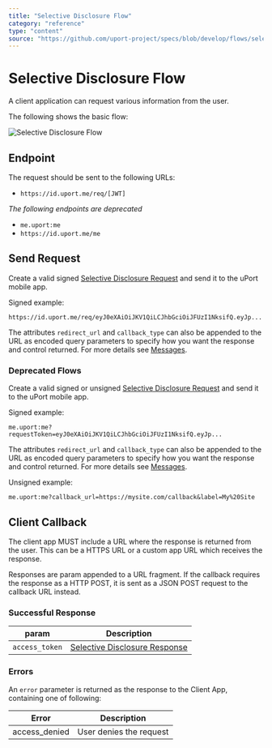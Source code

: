 ```yaml
---
title: "Selective Disclosure Flow"
category: "reference"
type: "content"
source: "https://github.com/uport-project/specs/blob/develop/flows/selectivedisclosure.md"
---
```


# Selective Disclosure Flow

A client application can request various information from the user.

The following shows the basic flow:

![Selective Disclosure Flow](selectivedisclosure.png)

## Endpoint

The request should be sent to the following URLs:

- `https://id.uport.me/req/[JWT]`

*The following endpoints are deprecated*

- `me.uport:me`
- `https://id.uport.me/me`

## Send Request

Create a valid signed [Selective Disclosure Request](/messages/sharereq.md) and send it to the uPort mobile app.

Signed example:

`https://id.uport.me/req/eyJ0eXAiOiJKV1QiLCJhbGciOiJFUzI1NksifQ.eyJp...`

The attributes `redirect_url` and `callback_type` can also be appended to the URL as encoded query parameters to specify how you want the response and control returned. For more details see [Messages](./index.md#json-web-token).

### Deprecated Flows

Create a valid signed or unsigned [Selective Disclosure Request](/messages/sharereq.md) and send it to the uPort mobile app.

Signed example:

`me.uport:me?requestToken=eyJ0eXAiOiJKV1QiLCJhbGciOiJFUzI1NksifQ.eyJp...`

The attributes `redirect_url` and `callback_type` can also be appended to the URL as encoded query parameters to specify how you want the response and control returned. For more details see [Messages](./index.md#json-web-token).


Unsigned example:

`me.uport:me?callback_url=https://mysite.com/callback&label=My%20Site`

## Client Callback

The client app MUST include a URL where the response is returned from the user. This can be a HTTPS URL or a custom app URL which receives the response.

Responses are param appended to a URL fragment. If the callback requires the response as a HTTP POST, it is sent as a JSON POST request to the callback URL instead.

### Successful Response

param          | Description
-------------- | -----------
`access_token` | [Selective Disclosure Response](/messages/shareresp.md)

### Errors

An `error` parameter is returned as the response to the Client App, containing one of following:

Error         | Description
------------- | -----------
access_denied | User denies the request
